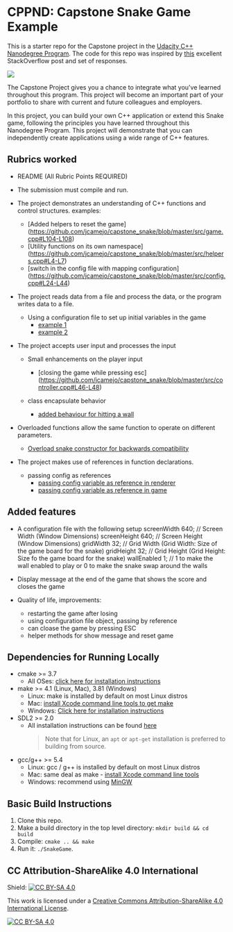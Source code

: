 # CPPND: Capstone Snake Game Example

This is a starter repo for the Capstone project in the [Udacity C++ Nanodegree Program](https://www.udacity.com/course/c-plus-plus-nanodegree--nd213). The code for this repo was inspired by [this](https://codereview.stackexchange.com/questions/212296/snake-game-in-c-with-sdl) excellent StackOverflow post and set of responses.

<img src="snake_game.gif"/>

The Capstone Project gives you a chance to integrate what you've learned throughout this program. This project will become an important part of your portfolio to share with current and future colleagues and employers.

In this project, you can build your own C++ application or extend this Snake game, following the principles you have learned throughout this Nanodegree Program. This project will demonstrate that you can independently create applications using a wide range of C++ features.

## Rubrics worked

- README (All Rubric Points REQUIRED)

- The submission must compile and run.

- The project demonstrates an understanding of C++ functions and control structures.
  examples:
    - [Added helpers to reset the game] (https://github.com/jcamejo/capstone_snake/blob/master/src/game.cpp#L104-L108)
    - [Utility functions on its own namespace] (https://github.com/jcamejo/capstone_snake/blob/master/src/helpers.cpp#L4-L7)
    - [switch in the config file with mapping configuration] (https://github.com/jcamejo/capstone_snake/blob/master/src/config.cpp#L24-L44)

- The project reads data from a file and process the data, or the program writes data to a file.
  - Using a configuration file to set up initial variables in the game
    - [example 1](https://github.com/jcamejo/capstone_snake/blob/master/src/config.cpp)
    - [example 2](https://github.com/jcamejo/capstone_snake/blob/master/src/main.cpp#L12-L16)

- The project accepts user input and processes the input
  - Small enhancements on the player input
    - [closing the game while pressing esc] (https://github.com/jcamejo/capstone_snake/blob/master/src/controller.cpp#L46-L48)

  - class encapsulate behavior
    - [added behaviour for hitting a wall](https://github.com/jcamejo/capstone_snake/blob/master/src/snake.cpp#L106-L109)

 - Overloaded functions allow the same function to operate on different parameters.
   - [Overload snake constructor for backwards compatibility](https://github.com/jcamejo/capstone_snake/blob/master/src/snake.h#L18-L30)

- The project makes use of references in function declarations.

  - passing config as references
    - [passing config variable as reference in renderer](https://github.com/jcamejo/capstone_snake/blob/master/src/renderer.h#L14)
    - [passing config variable as reference in game](https://github.com/jcamejo/capstone_snake/blob/master/src/game.h#L15)

## Added features

- A configuration file with the following setup
  screenWidth 640; // Screen Width (Window Dimensions)
  screenHeight 640; // Screen Height (Window Dimensions)
  gridWidth 32; // Grid Width (Grid Width: Size of the game board for the snake)
  gridHeight 32; // Grid Height (Grid Height: Size fo the game board for the snake)
  wallEnabled 1; // 1 to make the wall enabled to play or 0 to make the snake swap around the walls

- Display message at the end of the game that shows the score and closes the game

- Quality of life, improvements:
  - restarting the game after losing
  - using configuration file object, passing by reference
  - can cloase the game by pressing ESC
  - helper methods for show message and reset game

## Dependencies for Running Locally

- cmake >= 3.7
  - All OSes: [click here for installation instructions](https://cmake.org/install/)
- make >= 4.1 (Linux, Mac), 3.81 (Windows)
  - Linux: make is installed by default on most Linux distros
  - Mac: [install Xcode command line tools to get make](https://developer.apple.com/xcode/features/)
  - Windows: [Click here for installation instructions](http://gnuwin32.sourceforge.net/packages/make.htm)
- SDL2 >= 2.0
  - All installation instructions can be found [here](https://wiki.libsdl.org/Installation)
    > Note that for Linux, an `apt` or `apt-get` installation is preferred to building from source.
- gcc/g++ >= 5.4
  - Linux: gcc / g++ is installed by default on most Linux distros
  - Mac: same deal as make - [install Xcode command line tools](https://developer.apple.com/xcode/features/)
  - Windows: recommend using [MinGW](http://www.mingw.org/)

## Basic Build Instructions

1. Clone this repo.
2. Make a build directory in the top level directory: `mkdir build && cd build`
3. Compile: `cmake .. && make`
4. Run it: `./SnakeGame`.

## CC Attribution-ShareAlike 4.0 International

Shield: [![CC BY-SA 4.0][cc-by-sa-shield]][cc-by-sa]

This work is licensed under a
[Creative Commons Attribution-ShareAlike 4.0 International License][cc-by-sa].

[![CC BY-SA 4.0][cc-by-sa-image]][cc-by-sa]

[cc-by-sa]: http://creativecommons.org/licenses/by-sa/4.0/
[cc-by-sa-image]: https://licensebuttons.net/l/by-sa/4.0/88x31.png
[cc-by-sa-shield]: https://img.shields.io/badge/License-CC%20BY--SA%204.0-lightgrey.svg
